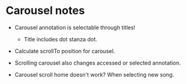 # Carousel notes

* Carousel annotation is selectable through titles!
    * Title includes dot stanza dot.
* Calculate scrollTo position for carousel.
* Scrolling carousel also changes accessed or selected annotation.

* Carousel scroll home doesn't work? When selecting new song.

